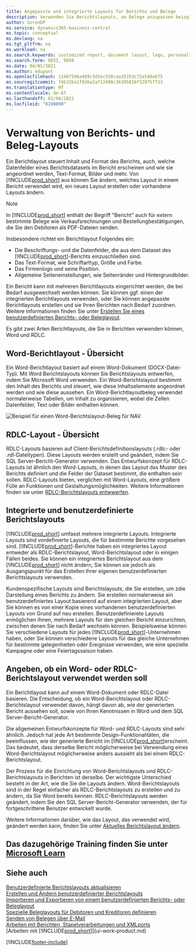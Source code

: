 ```yaml
---
title: Angepasste und integrierte Layouts für Berichte und Belege
description: Verwenden Sie Berichtslayouts, um Belege anzupassen beispielsweise um die gewünschten Schriftart, das Logo oder die Seiteneinstellungen von PDF-Dateien zu personalisieren, die Sie den Debitoren senden.
author: SorenGP
ms.service: dynamics365-business-central
ms.topic: conceptual
ms.devlang: na
ms.tgt_pltfrm: na
ms.workload: na
ms.search.keywords: customized report, document layout, logo, personalize
ms.search.form: 9652, 9650
ms.date: 04/01/2021
ms.author: edupont
ms.openlocfilehash: 11467596a489c3d3ec550caa35353c72e548e675
ms.sourcegitcommit: f4b32ba1f926a2a712400c36305616f320757723
ms.translationtype: HT
ms.contentlocale: de-AT
ms.lasthandoff: 02/08/2022
ms.locfileid: "8100890"
---
```

# <a name="managing-report-and-document-layouts"></a>Verwaltung von Berichts- und Beleg-Layouts
Ein Berichtlayout steuert Inhalt und Format des Berichts, auch, welche Datenfelder eines Berichtsdatasets im Bericht erscheinen und wie sie angeordnet werden, Text-Format, Bilder und mehr. Von [!INCLUDE[prod_short](includes/prod_short.md)] aus können Sie ändern, welches Layout in einem Bericht verwendet wird, ein neues Layout erstellen oder vorhandene Layouts ändern.

> [!NOTE]  
>   In [!INCLUDE[prod_short](includes/prod_short.md)] enthält der Begriff "Bericht" auch für extern bestimmte Belege wie Verkaufsrechnungen und Bestellungbestätigungen, die Sie den Debitoren als PDF-Dateien senden.

Insbesondere richtet ein Berichtlayout Folgendes ein:

* Die Beschriftungs- und die Datenfelder, die aus dem Dataset des [!INCLUDE[prod_short](includes/prod_short.md)]-Berichts einzuschließen sind.
* Das Text-Format, wie Schriftarttyp, Größe und Farbe.
* Das Firmenlogo und seine Position.
* Allgemeine Seiteneinstellungen, wie Seitenränder und Hintergrundbilder.

Ein Bericht kann mit mehreren Berichtlayouts eingerichtet werden, die bei Bedarf ausgewechselt werden können. Sie können ggf. einen der integrierten Berichtlayouts verwenden, oder Sie können angepasste Berichtlayouts erstellen und sie Ihren Berichten nach Bedarf zuordnen. Weitere Informationen finden Sie unter [Erstellen Sie eines benutzerdefinierten Berichts- oder Beleglayout](ui-how-create-custom-report-layout.md).

Es gibt zwei Arten Berichtlayouts, die Sie in Berichten verwenden können, Word und RDLC.

## <a name="word-report-layout-overview"></a>Word-Berichtlayout - Übersicht
Ein Word-Berichtlayout basiert auf einem Word-Dokument (DOCX-Datei-Typ). Mit Word Berichtslayouts können Sie Berichtslayouts entwerfen, indem Sie Microsoft Word verwenden. Ein Word-Berichtslayout bestimmt den Inhalt des Berichts und steuert, wie diese Inhaltselemente angeordnet werden und wie diese aussehen. Ein Word-Berichtlayoutbeleg verwendet normalerweise Tabellen, um Inhalt zu organisieren, wobei die Zellen Datenfelder, Text oder Bilder enthalten können.

 ![Beispiel für einen Word-Berichtslayout-Beleg für NAV.](media/nav_wordreportlayout_edit_in_word_example.png "NAV_WordReportLayout_Edit_In_Word_Example")  

## <a name="rdlc-layout-overview"></a>RDLC-Layout - Übersicht
RDLC-Layouts basieren auf Client-Berichtsdefinitionslayouts (.rdlc- oder .rdl-Dateitypen). Diese Layouts werden erstellt und geändert, indem Sie SQL Server-Bericht-Generator verwenden. Das Entwurfskonzept für RDLC-Layouts ist ähnlich den Word-Layouts, in denen das Layout das Muster des Berichts definiert und die Felder der Dataset bestimmt, die enthalten sein sollen. RDLC-Layouts bieten, verglichen mit Word-Layouts, eine größere Fülle an Funktionen und Gestaltungsmöglichkeiten. Weitere Informationen finden sie unter [RDLC-Berichtslayouts entwwerfen](/dynamics-nav/Designing-RDLC-Report-Layouts).

## <a name="built-in-and-custom-report-layouts"></a>Integrierte und benutzerdefinierte Berichtslayouts
[!INCLUDE[prod_short](includes/prod_short.md)] umfasst mehrere integrierte Layouts. Integrierte Layouts sind vordefinierte Layouts, die für bestimmte Berichte vorgesehen sind. [!INCLUDE[prod_short](includes/prod_short.md)]-Berichte haben ein integriertes Layout entweder als RDLC-Berichtslayout, Word-Berichtslayout oder in einigen Fällen beides. Sie können ein integriertes Berichtslayout aus dem [!INCLUDE[prod_short](includes/prod_short.md)] nicht ändern, Sie können sie jedoch als Ausgangspunkt für das Erstellen Ihrer eigenen benutzerdefinierten Berichtslayouts verwenden.

Kundenspezifische Layouts sind Berichtslayouts, die Sie erstellen, um zdie Darstellung eines Berichts zu ändern. Sie erstellen normalerweise ein benutzerdefiniertes Layout basierend auf einem integrierten Layout, aber Sie können es von einer Kopie eines vorhandenen benutzerdefinierten Layouts von Grund auf neu erstellen. Benutzerdefinierete Layouts ermöglichen Ihnen, mehrere Layouts für den gleichen Bericht einzurichten, zwischen denen Sie nach Bedarf wechseln können. Beispielsweise können Sie verschiedene Layouts für jedes [!INCLUDE[prod_short](includes/prod_short.md)]-Unternehmen haben, oder Sie können verschiedene Layouts für das gleiche Unternehmen für bestimmte gelegenheiten oder Ereignisse verwenden, wie eine spezielle Kampagne oder eine Feiertagssaison haben.

## <a name="deciding-whether-to-use-a-word-or-rdlc-report-layout"></a>Angeben, ob ein Word- oder RDLC-Berichtslayout verwendet werden soll
Ein Berichtlayout kann auf einem Word-Dokument oder RDLC-Datei basieren. Die Entscheidung, ob ein Word-Berichtslayout oder RDLC-Berichtslayout verwendet davon, hängt davon ab, wie der generierten Bericht aussehen soll, sowie von Ihren Kenntnissen in Word und dem SQL Server-Bericht-Generator.

Die allgemeinen Entwurfskonzepte für Word- und RDLC-Layouts sind sehr ähnlich. Jedoch hat jede Art bestimmte Design-Funktionalitäten, die beeinflussen, wie der generierte Bericht im [!INCLUDE[prod_short](includes/prod_short.md)]erscheint. Das bedeutet, dass derselbe Bericht möglicherweise bei Verwendung eines Word-Berichtslayout möglicherweise anders aussieht als bei einem RDLC-Berichtslayout.

Der Prozess für die Einrichtung von Word-Berichtslayouts und RDLC-Berichtslayouts in Berichten ist derselbe. Der wichtigste Unterschied besteht in der Art, wie die Sie die Layouts ändern. Word-Berichtslayouts sind in der Regel einfacher als RDLC-Berichtslayouts zu erstellen und zu ändern, da Sie Word bereits kennen. RDLC-Berichtslayouts werden geändert, indem Sie den SQL Server-Bericht-Generator verwenden, der für fortgeschrittene Benutzer entwickelt wurde.

Weitere Informationen darüber, wie das Layout, das verwendet wird, geändert werden kann, finden Sie unter [Aktuelles Berichtslayout ändern](ui-how-change-layout-currently-used-report.md).

## <a name="see-related-training-at-microsoft-learn"></a>Das dazugehörige Training finden Sie unter [Microsoft Learn](/learn/modules/change-documents-dynamics-365-business-central/index)

## <a name="see-also"></a>Siehe auch
[Benutzerdefinierte Berichtslayouts aktualisieren](ui-update-report-layouts.md)  
[Erstellen und Ändern benutzerdefinierter Berichtslayouts](ui-how-create-custom-report-layout.md)  
[Importieren und Exportieren von einem benutzerdefinierten Berichts- oder Beleglayout](ui-how-import-and-export-report-layout.md)  
[Spezielle Beleglayouts für Debitoren und Kreditoren definieren](ui-define-customer-vendor-document-layouts.md)  
[Senden von Belegen über E-Mail](ui-how-send-documents-email.md)  
[Arbeiten mit Berichten, Stapelverarbeitungen und XMLports](ui-work-report.md)  
[Arbeiten mit [!INCLUDE[prod_short](includes/prod_short.md)]](ui-work-product.md)  


[!INCLUDE[footer-include](includes/footer-banner.md)]
